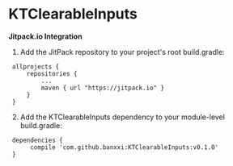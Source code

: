 KTClearableInputs
================

**Jitpack.io Integration**

1. Add the JitPack repository to your project's root build.gradle:
```
 allprojects {
     repositories {
         ...
         maven { url "https://jitpack.io" }
     }
 }
```

 2. Add the KTClearableInputs dependency to your module-level build.gradle:
```
 dependencies {
      compile 'com.github.banxxi:KTClearableInputs:v0.1.0'
 }
 ```
